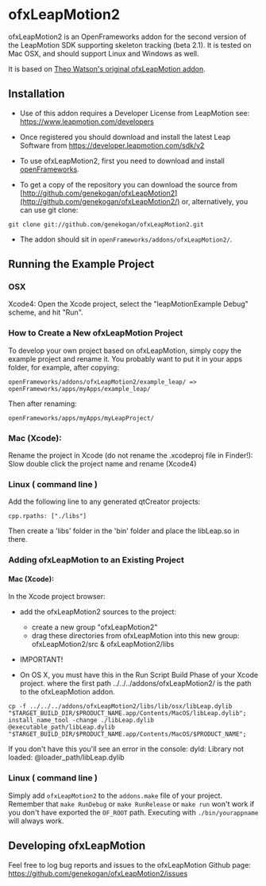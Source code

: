 # ofxLeapMotion2

ofxLeapMotion2 is an OpenFrameworks addon for the second version of the LeapMotion SDK supporting skeleton tracking (beta 2.1). It is tested on Mac OSX, and should support Linux and Windows as well.

It is based on [Theo Watson's original ofxLeapMotion addon](https://github.com/ofTheo/ofxLeapMotion).

## Installation

* Use of this addon requires a Developer License from LeapMotion see: https://www.leapmotion.com/developers

* Once registered you should download and install the latest Leap Software from https://developer.leapmotion.com/sdk/v2 

* To use ofxLeapMotion2, first you need to download and install [openFrameworks](https://github.com/openframeworks/openFrameworks).

* To get a copy of the repository you can download the source from [http://github.com/genekogan/ofxLeapMotion2](http://github.com/genekogan/ofxLeapMotion2/) or, alternatively, you can use git clone:

`git clone git://github.com/genekogan/ofxLeapMotion2.git`

* The addon should sit in `openFrameworks/addons/ofxLeapMotion2/`.


## Running the Example Project

### OSX

Xcode4: Open the Xcode project, select the "leapMotionExample Debug" scheme, and hit "Run".


### How to Create a New ofxLeapMotion Project

To develop your own project based on ofxLeapMotion, simply copy the example project and rename it. You probably want to put it in your apps folder, for example, after copying:

`openFrameworks/addons/ofxLeapMotion2/example_leap/ => openFrameworks/apps/myApps/example_leap/`

Then after renaming:

`openFrameworks/apps/myApps/myLeapProject/`

### Mac (Xcode):

Rename the project in Xcode (do not rename the .xcodeproj file in Finder!): Slow double click the project name and rename (Xcode4)

### Linux ( command line )

Add the following line to any generated qtCreator projects:
```
cpp.rpaths: ["./libs"]
```
Then create a 'libs' folder in the 'bin' folder and place the libLeap.so in there.

### Adding ofxLeapMotion to an Existing Project

#### Mac (Xcode):

In the Xcode project browser:

* add the ofxLeapMotion2 sources to the project:
  * create a new group "ofxLeapMotion2"
  * drag these directories from ofxLeapMotion into this new group: ofxLeapMotion2/src & ofxLeapMotion2/libs

* IMPORTANT! 

* On OS X, you must have this in the Run Script Build Phase of your Xcode project. 
where the first path ../../../addons/ofxLeapMotion2/ is the path to the ofxLeapMotion addon. 

```
cp -f ../../../addons/ofxLeapMotion2/libs/lib/osx/libLeap.dylib "$TARGET_BUILD_DIR/$PRODUCT_NAME.app/Contents/MacOS/libLeap.dylib"; install_name_tool -change ./libLeap.dylib @executable_path/libLeap.dylib "$TARGET_BUILD_DIR/$PRODUCT_NAME.app/Contents/MacOS/$PRODUCT_NAME";
```

   If you don't have this you'll see an error in the console: dyld: Library not loaded: @loader_path/libLeap.dylib

### Linux ( command line )

Simply add `ofxLeapMotion2` to the `addons.make` file of your project. Remember that `make RunDebug` or `make RunRelease` or `make run` won't work if you don't have exported the `OF_ROOT` path. Executing with `./bin/yourappname` will always work.


## Developing ofxLeapMotion

Feel free to log bug reports and issues to the ofxLeapMotion Github page: https://github.com/genekogan/ofxLeapMotion2/issues

